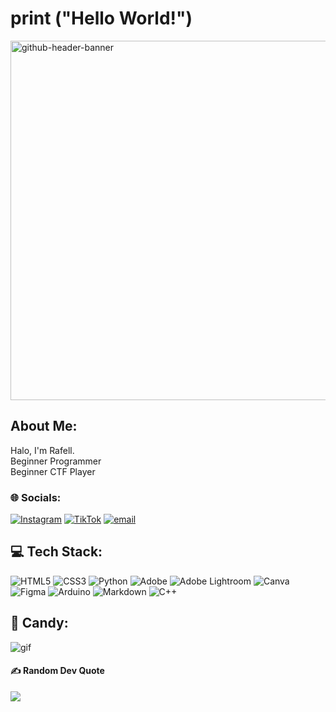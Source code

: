 # print ("Hello World!")

<img width="2125" height="575" alt="github-header-banner" src="https://github.com/user-attachments/assets/dda1438f-7d0e-4b13-bfa4-8aaacee08701" />

## About Me:
Halo, I'm Rafell. <br>Beginner Programmer<br>Beginner CTF Player 

### 🌐 Socials:
[![Instagram](https://img.shields.io/badge/Instagram-%23E4405F.svg?logo=Instagram&logoColor=white)](https://instagram.com/@rafellgeh!) [![TikTok](https://img.shields.io/badge/TikTok-%23000000.svg?logo=TikTok&logoColor=white)](https://tiktok.com/@r_apelll) [![email](https://img.shields.io/badge/Email-D14836?logo=gmail&logoColor=white)](mailto:rafellgeraldo@gmail.com) 

## 💻 Tech Stack:
![HTML5](https://img.shields.io/badge/html5-%23E34F26.svg?style=for-the-badge&logo=html5&logoColor=white) ![CSS3](https://img.shields.io/badge/css3-%231572B6.svg?style=for-the-badge&logo=css3&logoColor=white) ![Python](https://img.shields.io/badge/python-3670A0?style=for-the-badge&logo=python&logoColor=ffdd54) ![Adobe](https://img.shields.io/badge/adobe-%23FF0000.svg?style=for-the-badge&logo=adobe&logoColor=white) ![Adobe Lightroom](https://img.shields.io/badge/Adobe%20Lightroom-31A8FF.svg?style=for-the-badge&logo=Adobe%20Lightroom&logoColor=white) ![Canva](https://img.shields.io/badge/Canva-%2300C4CC.svg?style=for-the-badge&logo=Canva&logoColor=white) ![Figma](https://img.shields.io/badge/figma-%23F24E1E.svg?style=for-the-badge&logo=figma&logoColor=white) ![Arduino](https://img.shields.io/badge/-Arduino-00979D?style=for-the-badge&logo=Arduino&logoColor=white) ![Markdown](https://img.shields.io/badge/markdown-%23000000.svg?style=for-the-badge&logo=markdown&logoColor=white) ![C++](https://img.shields.io/badge/c++-%2300599C.svg?style=for-the-badge&logo=c%2B%2B&logoColor=white) 
## 🍬 Candy:
![gif](https://tenor.com/id/view/anime-cute-sus-stare-fox-girl-gif-2773443117564484523.gif)

#### ✍️ Random Dev Quote
![](https://quotes-github-readme.vercel.app/api?type=horizontal&theme=radical)

<!-- Proudly created with GPRM ( https://gprm.itsvg.in ) -->
